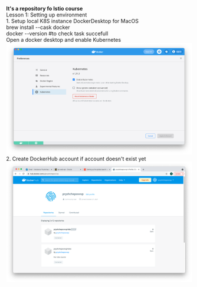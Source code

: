 <B>It's a repository fo Istio course</b><br>
  Lesson 1: Setting up environment <br>
    1. Setup local K8S instance DockerDesktop for MacOS <br>
       brew install --cask docker <br>
       docker --version #to check task succefull <br>
       Open a docker desktop and enable Kubernetes
![Screenshot](Lesson1/k8s_in_dd.png)
    2. Create DockerHub account if account doesn't exist yet
![Screenshot](Lesson1/DockerHub.png)

